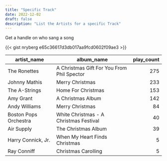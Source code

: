 ```yaml
---
title: "Specific Track"
date: 2022-12-02
draft: false
description: "List the Artists for a specific Track"
---
```


Get a handle on who sang a song

<!--more-->

{{< gist nryberg e65c36617d3db017aa9fcd0602f09ae3 >}}


|artist_name|album_name|play_count|
|-----------|----------|----------:|
|The Ronettes|A Christmas Gift For You From Phil Spector|275|
|Johnny Mathis|Merry Christmas|233|
|The A-Strings|Home For Christmas|153|
|Amy Grant|A Christmas Album|142|
|Andy Williams|Merry Christmas|84|
|Boston Pops Orchestra|White Christmas - A Christmas Festival|40|
|Air Supply|The Christmas Album|39|
|Harry Connick, Jr.|When My Heart Finds Christmas|5|
|Ray Conniff|Christmas Carolling|5|